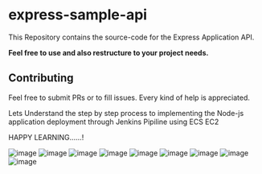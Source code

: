 # express-sample-api

This Repository contains the source-code for the Express Application API. 

**Feel free to use and also restructure to your project needs.**

## Contributing 

Feel free to submit PRs or to fill issues. Every kind of help is appreciated.

Lets Understand the step by step process to implementing the Node-js application deployment through Jenkins Pipiline using ECS EC2

HAPPY LEARNING......!

![image](https://github.com/user-attachments/assets/01e98a7d-c271-4d05-9ca3-29217b41fa55)
![image](https://github.com/user-attachments/assets/cdebc124-5964-4b6f-936d-862659dae783)
![image](https://github.com/user-attachments/assets/a36cd3a9-b0a6-46ee-b24c-c1f2732ffccf)
![image](https://github.com/user-attachments/assets/4b4af4f0-b8d2-4390-b1f2-a279e83615f1)
![image](https://github.com/user-attachments/assets/1c422ecc-adfa-4aaa-9465-17c46ba0e2b0)
![image](https://github.com/user-attachments/assets/ab3b2481-8615-44b0-b7a3-57a070952c56)
![image](https://github.com/user-attachments/assets/657c1e6d-2e77-4360-8e1c-224846a36700)
![image](https://github.com/user-attachments/assets/7f730bbd-9a1c-4a4a-af51-b33a9b858e2f)
![image](https://github.com/user-attachments/assets/dd9f55cd-a7c9-42a4-8bd1-e5e7aaf13eea)


